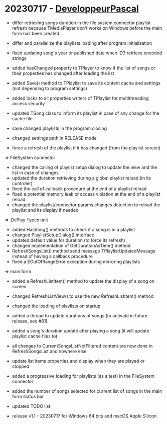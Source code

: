 # 20230717 - [DeveloppeurPascal](https://github.com/DeveloppeurPascal)

* differ retrieving songs duration in the file system connector playlist refresh because TMediaPlayer don't works on Windows before the main form has been created
* differ and parallelize the playlists loading after program initialization
* fixed updating song's year or published date when ID3 retrieve encoded strings

* added hasChanged property to TPlayer to know if the list of songs or their properties has changed after loading the list
* added Save() method to TPlaylist to save its content cache and settings (not depending to program settings)
* added locks to all properties writers of TPlaylist for multithreading access security
* updated TSong class to inform its playlist in case of any change for the cache file
* save changed playlists in the program closing

* changed settings path in RELEASE mode
* force a refresh of the playlist if it has changed (from the playlist screen)

=> FileSystem connector

* changed the calling of playlist setup dialog to update the view and the list in case of changes
* updated the duration retrieving during a global playlist reload (in its controler)
* fixed the call of callback procedure at the end of a playlist reload
* fixed a potential memory leak or access violation at the end of a playlist reload
* changed the playlist/connector params changes detection to reload the playlist and its display if needed

=> ZicPlay Types unit

* added HasSong() methods to check if a song is in a playlist
* changed PlaylistSetupDialog() interface
* updated default value for duration (to force its refresh)
* changed implementation of GetDurationAsTime() method
* RefreshSongsList() method send message TPlaylistUpdatedMessage instead of having a callback procedure
* fixed a EOutOfRangeError exception during mirroring playlists

=> main form

* added a RefreshListItem() method to update the display of a song on screen
* changed RefreshListView() to use the new RefreshListItem() method
* changed the loading of playlists on startup
* added a thread to update durations of songs (to activate in future release, see #81)
* added a song's duration update after playing a song (it will update playlist cache files to)
* all changes to CurrentSongsListNotFiltered content are now done in RefreshSongsList and nowhere else
* update list items properties and display when they are played or stopped

* added a progressive loading for playlists (as a test) in the FileSystem connector
* added the number of songs selected for current list of songs in the main form status bar

* updated TODO list

* release v1.1 - 20230717 for Windows 64 bits and macOS Apple Silicon
